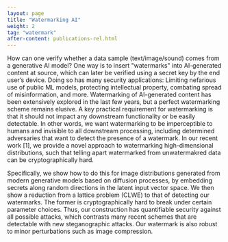 ```yaml
---
layout: page
title: "Watermarking AI"
weight: 2
tag: "watermark"
after-content: publications-rel.html
---
```


How can one verify whether a data sample (text/image/sound) comes from a generative AI model? One way is to insert "watermarks" into AI-generated content at source, which can later be verified using a secret key by the end user’s device. Doing so has many security applications:
Limiting nefarious use of public ML models, protecting intellectual property, combating spread of
misinformation, and more. Watermarking of AI-generated content has been extensively explored in
the last few years, but a perfect watermarking scheme remains elusive. A key practical requirement
for watermarking is that it should not impact any downstream functionality or be easily detectable. In
other words, we want watermarking to be imperceptible to humans and invisible to all downstream
processing, including determined adversaries that want to detect the presence of a watermark. In our
recent work [1], we provide a novel approach to watermarking high-dimensional distributions, such that
telling apart watermarked from unwatermakred data can be cryptographically hard. 

Specifically, we show how to do this for image distributions generated from modern generative models based on diffusion processes, by embedding secrets along random directions in the latent input vector space. We then show a reduction from a lattice problem (CLWE) to that of detecting our watermarks. The former is cryptographically hard to break under certain parameter choices. Thus, our construction has quantifiable security against all possible attacks, which contrasts many recent schemes that are detectable with new steganographic attacks. Our watermark is also robust to minor perturbations such as image compression.
